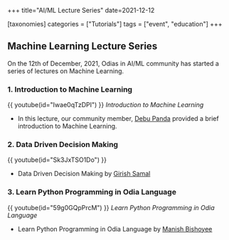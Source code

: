 +++
title="AI/ML Lecture Series"
date=2021-12-12

[taxonomies]
categories = ["Tutorials"]
tags = ["event", "education"]
+++

## Machine Learning Lecture Series

On the 12th of December, 2021, Odias in AI/ML community has started a series of lectures on Machine Learning.

### 1. Introduction to Machine Learning

{{ youtube(id="Iwae0qTzDPI") }}
*Introduction to Machine Learning*

* In this lecture, our community member, [Debu Panda](https://www.linkedin.com/in/debupanda/) provided a brief introduction to Machine Learning.

### 2. Data Driven Decision Making

{{ youtube(id="Sk3JxTSO1Do") }}
* Data Driven Decision Making by [Girish Samal](https://www.linkedin.com/in/girish-samal-0ab04216/)

### 3. Learn Python Programming in Odia Language

{{ youtube(id="59g0GQpPrcM") }}
*Learn Python Programming in Odia Language*

* Learn Python Programming in Odia Language by [Manish Bishoyee](https://www.linkedin.com/in/manishbishoyee/)
